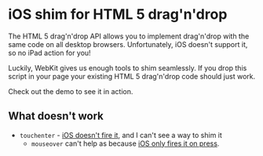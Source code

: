# iOS shim for HTML 5 drag'n'drop

The HTML 5 drag'n'drop API allows you to implement drag'n'drop
with the same code on all desktop browsers. Unfortunately, iOS doesn't
support it, so no iPad action for you!

Luckily, WebKit gives us enough tools to shim seamlessly. If you drop
this script in your page your existing HTML 5 drag'n'drop code should
just work.

Check out the demo to see it in action.

## What doesn't work

* `touchenter` - [iOS doesn't fire it](https://developer.apple.com/library/ios/#documentation/AppleApplications/Reference/SafariWebContent/HandlingEvents/HandlingEvents.html#//apple_ref/doc/uid/TP40006511-SW5), and I can't see a way to shim it
  * `mouseover` can't help as
because [iOS only fires it on press](https://developer.apple.com/library/ios/#DOCUMENTATION/AppleApplications/Reference/SafariWebContent/CreatingContentforSafarioniPhone/CreatingContentforSafarioniPhone.html#//apple_ref/doc/uid/TP40006482-SW21).

